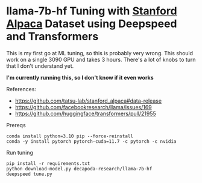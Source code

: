 # llama-7b-hf Tuning with [Stanford Alpaca](https://github.com/tatsu-lab/stanford_alpaca) Dataset using Deepspeed and Transformers

This is my first go at ML tuning, so this is probably very wrong. This should work on a single 3090 GPU and takes 3 hours. There's a lot of knobs to turn that I don't understand yet.

**I'm currently running this, so I don't know if it even works**

References:
 - https://github.com/tatsu-lab/stanford_alpaca#data-release
 - https://github.com/facebookresearch/llama/issues/169
 - https://github.com/huggingface/transformers/pull/21955 

Prereqs
```
conda install python=3.10 pip --force-reinstall
conda -y install pytorch pytorch-cuda=11.7 -c pytorch -c nvidia
```

Run tuning
```
pip install -r requirements.txt
python download-model.py decapoda-research/llama-7b-hf
deepspeed tune.py
```
